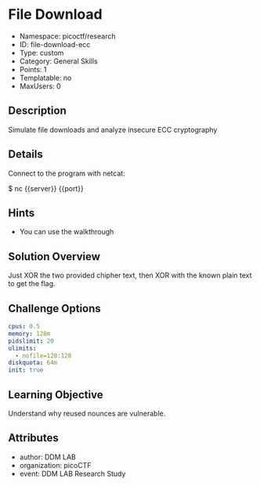 # File Download

- Namespace: picoctf/research
- ID: file-download-ecc
- Type: custom
- Category: General Skills
- Points: 1
- Templatable: no
- MaxUsers: 0

## Description

Simulate file downloads and analyze insecure ECC cryptography 

## Details
Connect to the program with netcat:

$ nc {{server}} {{port}}

## Hints

- You can use the walkthrough

## Solution Overview

Just XOR the two provided chipher text, then XOR with the known plain text to get the flag.

## Challenge Options

```yaml
cpus: 0.5
memory: 128m
pidslimit: 20
ulimits:
  - nofile=128:128
diskquota: 64m
init: true
```

## Learning Objective

Understand why reused nounces are vulnerable.

## Attributes

- author: DDM LAB
- organization: picoCTF
- event: DDM LAB Research Study